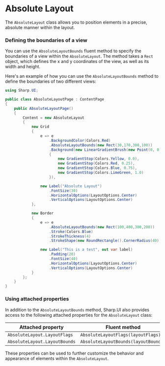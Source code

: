 # Absolute Layout

The `AbsoluteLayout` class allows you to position elements in a precise, absolute manner within the layout.

### Defining the boundaries of a view

You can use the `AbsoluteLayoutBounds` fluent method to specify the boundaries of a view within the `AbsoluteLayout`. The method takes a `Rect` object, which defines the x and y coordinates of the view, as well as its width and height.

Here's an example of how you can use the `AbsoluteLayoutBounds` method to define the boundaries of two different views:

```cs
using Sharp.UI;

public class AbsoluteLayoutPage : ContentPage
{
    public AbsoluteLayoutPage()
    {
        Content = new AbsoluteLayout
        {   
            new Grid
            {
                e => e
                    .BackgroundColor(Colors.Red)
                    .AbsoluteLayoutBounds(new Rect(30,170,300,100))
                    .Background(new LinearGradientBrush(new Point(0, 0), new Point(1, 1))
                    {
                        new GradientStop(Colors.Yellow, 0.0),
                        new GradientStop(Colors.Red, 0.25),
                        new GradientStop(Colors.Blue, 0.75),
                        new GradientStop(Colors.LimeGreen, 1.0)
                    }),

                new Label("Absolute Layout")
                    .FontSize(30)
                    .HorizontalOptions(LayoutOptions.Center)
                    .VerticalOptions(LayoutOptions.Center)
            },

            new Border
            {
                e => e
                    .AbsoluteLayoutBounds(new Rect(100,400,300,200))
                    .Stroke(Colors.Blue)
                    .StrokeThickness(4)
                    .StrokeShape(new RoundRectangle().CornerRadius(40)),

                new Label("This is a test", out var label)
                    .Padding(20)
                    .FontSize(40)
                    .HorizontalOptions(LayoutOptions.Center)
                    .VerticalOptions(LayoutOptions.Center)
            }
        };
    }
}
```

### Using attached properties

In addition to the `AbsoluteLayoutBounds` method, Sharp.UI also provides access to the following attached properties for the `AbsoluteLayout` class:

| Attached property | Fluent method |
|-|-|
|`AbsoluteLayout.LayoutFlags`|`AbsoluteLayoutFlags(layoutFlags)`|
|`AbsoluteLayout.LayoutBounds`|`AbsoluteLayoutBounds(layoutBounds)`|

These properties can be used to further customize the behavior and appearance of elements within the `AbsoluteLayout`.
